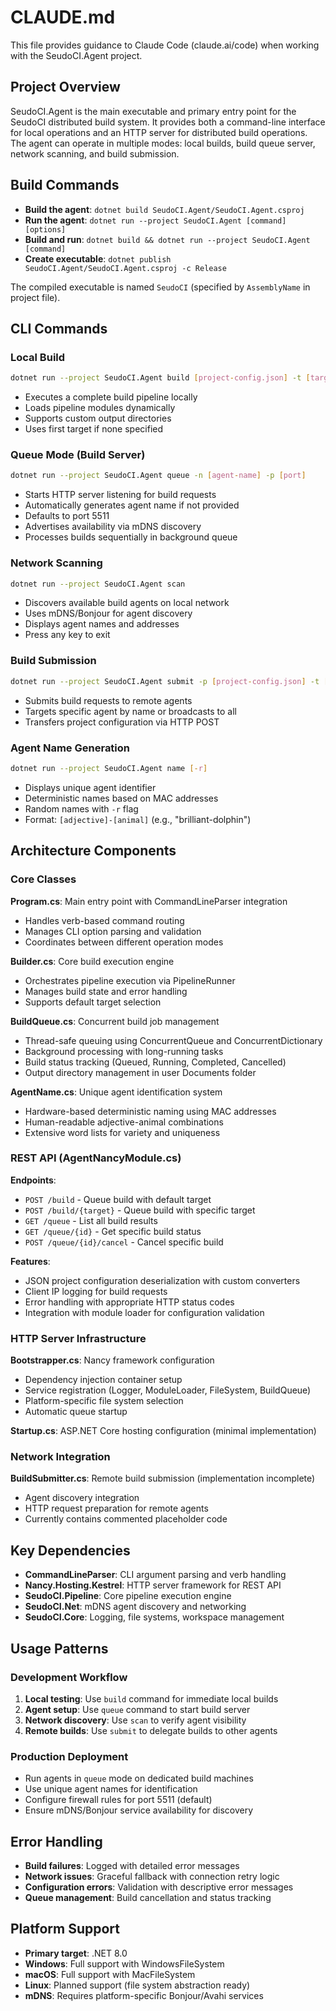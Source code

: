# CLAUDE.md

This file provides guidance to Claude Code (claude.ai/code) when working with the SeudoCI.Agent project.

## Project Overview

SeudoCI.Agent is the main executable and primary entry point for the SeudoCI distributed build system. It provides both a command-line interface for local operations and an HTTP server for distributed build operations. The agent can operate in multiple modes: local builds, build queue server, network scanning, and build submission.

## Build Commands

- **Build the agent**: `dotnet build SeudoCI.Agent/SeudoCI.Agent.csproj`
- **Run the agent**: `dotnet run --project SeudoCI.Agent [command] [options]`
- **Build and run**: `dotnet build && dotnet run --project SeudoCI.Agent [command]`
- **Create executable**: `dotnet publish SeudoCI.Agent/SeudoCI.Agent.csproj -c Release`

The compiled executable is named `SeudoCI` (specified by `AssemblyName` in project file).

## CLI Commands

### Local Build
```bash
dotnet run --project SeudoCI.Agent build [project-config.json] -t [target-name] -o [output-path]
```
- Executes a complete build pipeline locally
- Loads pipeline modules dynamically
- Supports custom output directories
- Uses first target if none specified

### Queue Mode (Build Server)
```bash
dotnet run --project SeudoCI.Agent queue -n [agent-name] -p [port]
```
- Starts HTTP server listening for build requests
- Automatically generates agent name if not provided
- Defaults to port 5511
- Advertises availability via mDNS discovery
- Processes builds sequentially in background queue

### Network Scanning
```bash
dotnet run --project SeudoCI.Agent scan
```
- Discovers available build agents on local network
- Uses mDNS/Bonjour for agent discovery
- Displays agent names and addresses
- Press any key to exit

### Build Submission
```bash
dotnet run --project SeudoCI.Agent submit -p [project-config.json] -t [target-name] -a [agent-name]
```
- Submits build requests to remote agents
- Targets specific agent by name or broadcasts to all
- Transfers project configuration via HTTP POST

### Agent Name Generation
```bash
dotnet run --project SeudoCI.Agent name [-r]
```
- Displays unique agent identifier
- Deterministic names based on MAC addresses
- Random names with `-r` flag
- Format: `[adjective]-[animal]` (e.g., "brilliant-dolphin")

## Architecture Components

### Core Classes

**Program.cs**: Main entry point with CommandLineParser integration
- Handles verb-based command routing
- Manages CLI option parsing and validation
- Coordinates between different operation modes

**Builder.cs**: Core build execution engine
- Orchestrates pipeline execution via PipelineRunner
- Manages build state and error handling
- Supports default target selection

**BuildQueue.cs**: Concurrent build job management
- Thread-safe queuing using ConcurrentQueue and ConcurrentDictionary
- Background processing with long-running tasks
- Build status tracking (Queued, Running, Completed, Cancelled)
- Output directory management in user Documents folder

**AgentName.cs**: Unique agent identification system
- Hardware-based deterministic naming using MAC addresses
- Human-readable adjective-animal combinations
- Extensive word lists for variety and uniqueness

### REST API (AgentNancyModule.cs)

**Endpoints**:
- `POST /build` - Queue build with default target
- `POST /build/{target}` - Queue build with specific target
- `GET /queue` - List all build results
- `GET /queue/{id}` - Get specific build status
- `POST /queue/{id}/cancel` - Cancel specific build

**Features**:
- JSON project configuration deserialization with custom converters
- Client IP logging for build requests
- Error handling with appropriate HTTP status codes
- Integration with module loader for configuration validation

### HTTP Server Infrastructure

**Bootstrapper.cs**: Nancy framework configuration
- Dependency injection container setup
- Service registration (Logger, ModuleLoader, FileSystem, BuildQueue)
- Platform-specific file system selection
- Automatic queue startup

**Startup.cs**: ASP.NET Core hosting configuration (minimal implementation)

### Network Integration

**BuildSubmitter.cs**: Remote build submission (implementation incomplete)
- Agent discovery integration
- HTTP request preparation for remote agents
- Currently contains commented placeholder code

## Key Dependencies

- **CommandLineParser**: CLI argument parsing and verb handling
- **Nancy.Hosting.Kestrel**: HTTP server framework for REST API
- **SeudoCI.Pipeline**: Core pipeline execution engine
- **SeudoCI.Net**: mDNS agent discovery and networking
- **SeudoCI.Core**: Logging, file systems, workspace management

## Usage Patterns

### Development Workflow
1. **Local testing**: Use `build` command for immediate local builds
2. **Agent setup**: Use `queue` command to start build server
3. **Network discovery**: Use `scan` to verify agent visibility
4. **Remote builds**: Use `submit` to delegate builds to other agents

### Production Deployment
- Run agents in `queue` mode on dedicated build machines
- Use unique agent names for identification
- Configure firewall rules for port 5511 (default)
- Ensure mDNS/Bonjour service availability for discovery

## Error Handling

- **Build failures**: Logged with detailed error messages
- **Network issues**: Graceful fallback with connection retry logic
- **Configuration errors**: Validation with descriptive error messages
- **Queue management**: Build cancellation and status tracking

## Platform Support

- **Primary target**: .NET 8.0
- **Windows**: Full support with WindowsFileSystem
- **macOS**: Full support with MacFileSystem  
- **Linux**: Planned support (file system abstraction ready)
- **mDNS**: Requires platform-specific Bonjour/Avahi services